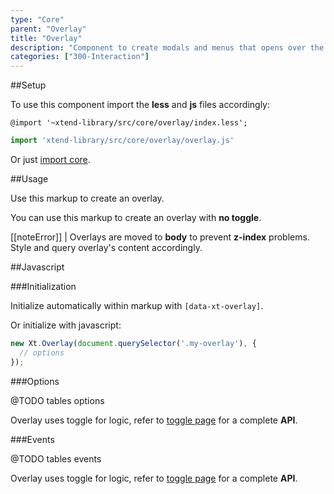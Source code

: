 ```yaml
---
type: "Core"
parent: "Overlay"
title: "Overlay"
description: "Component to create modals and menus that opens over the content, activable by interactions."
categories: ["300-Interaction"]
---
```


##Setup

To use this component import the **less** and **js** files accordingly:

```less
@import '~xtend-library/src/core/overlay/index.less';
```

```jsx
import 'xtend-library/src/core/overlay/overlay.js'
```

Or just [import core](/core/setup/#@TODO).

##Usage

Use this markup to create an overlay.

<script type="text/plain" class="language-markup">
  <button type="button" data-xt-overlay="{ targets: '#overlay--custom' }">
    <!-- content -->
  </button>
  <div class="overlay" id="overlay--custom">
    <div class="overlay-container">
      <div class="overlay-inner">
        <!-- content -->
      </div>
    </div>
  </div>
</script>

You can use this markup to create an overlay with **no toggle**.

<script type="text/plain" class="language-markup">
  <div data-xt-overlay>
    <div class="overlay active" id="overlay--custom">
      <div class="overlay-container">
        <div class="overlay-inner">
          <!-- content -->
        </div>
      </div>
    </div>
  </div>
</script>

[[noteError]]
| Overlays are moved to **body** to prevent **z-index** problems. Style and query overlay's content accordingly.

##Javascript

###Initialization

Initialize automatically within markup with `[data-xt-overlay]`.

Or initialize with javascript:

```jsx
new Xt.Overlay(document.querySelector('.my-overlay'), {
  // options
});
```

###Options

@TODO tables options

Overlay uses toggle for logic, refer to [toggle page](/core/toggle#@TODO) for a complete **API**.

###Events

@TODO tables events

Overlay uses toggle for logic, refer to [toggle page](/core/toggle#@TODO) for a complete **API**.
